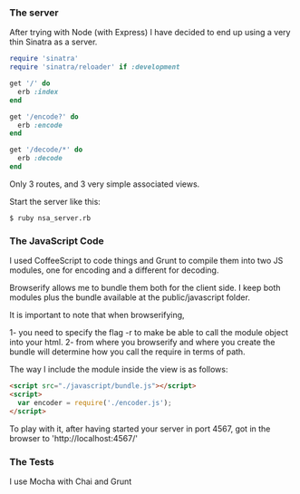 

### The server

After trying with Node (with Express) I have decided to end up using a very thin Sinatra as a server.

```ruby
require 'sinatra'
require 'sinatra/reloader' if :development

get '/' do
  erb :index
end

get '/encode?' do
  erb :encode
end

get '/decode/*' do
  erb :decode
end
```

Only 3 routes, and 3 very simple associated views.

Start the server like this:

```
$ ruby nsa_server.rb
```

### The JavaScript Code

I used CoffeeScript to code things and Grunt to compile them into two JS modules, one for encoding and a different for decoding.

Browserify allows me to bundle them both for the client side. I keep both modules plus the bundle available at the public/javascript folder.

It is important to note that when browserifying,

1- you need to specify the flag -r to make be able to call the module object into your html.
2- from where you browserify and where you create the bundle will determine how you call the require in terms of path.

The way I include the module inside the view is as follows:

```html
<script src="./javascript/bundle.js"></script>
<script>
  var encoder = require('./encoder.js');
</script>
```

To play with it, after having started your server in port 4567, got in the browser to 'http://localhost:4567/'

### The Tests

I use Mocha with Chai and Grunt

